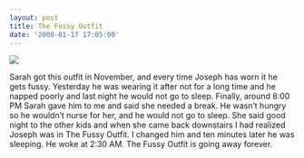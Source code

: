 ```yaml
---
layout: post
title: The Fussy Outfit
date: '2008-01-17 17:05:00'
---
```


![](https://i0.wp.com/frodo.sterlinganderson.net/wp-content/uploads/2008/01/fussy1.jpg.scaled5001-440x419.jpg?resize=500%2C477)

Sarah got this outfit in November, and every time Joseph has worn it he gets fussy. Yesterday he was wearing it after not for a long time and he napped poorly and last night he would not go to sleep. Finally, around 8:00 PM Sarah gave him to me and said she needed a break. He wasn’t hungry so he wouldn’t nurse for her, and he would not go to sleep. She said good night to the other kids and when she came back downstairs I had realized Joseph was in The Fussy Outfit. I changed him and ten minutes later he was sleeping. He woke at 2:30 AM. The Fussy Outfit is going away forever.